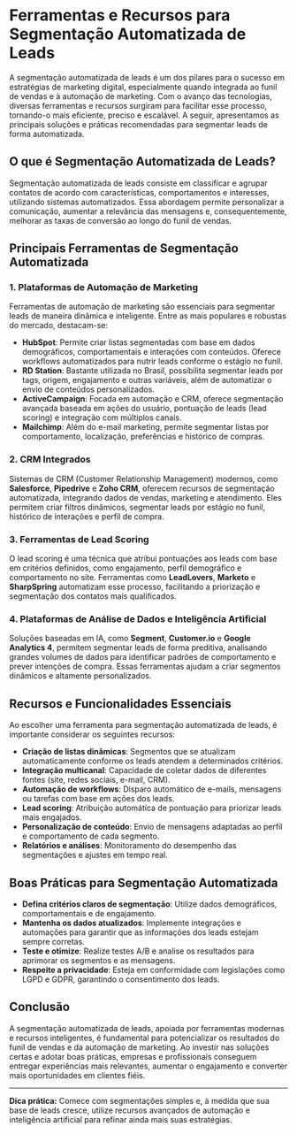 
# Ferramentas e Recursos para Segmentação Automatizada de Leads

A segmentação automatizada de leads é um dos pilares para o sucesso em estratégias de marketing digital, especialmente quando integrada ao funil de vendas e à automação de marketing. Com o avanço das tecnologias, diversas ferramentas e recursos surgiram para facilitar esse processo, tornando-o mais eficiente, preciso e escalável. A seguir, apresentamos as principais soluções e práticas recomendadas para segmentar leads de forma automatizada.

## O que é Segmentação Automatizada de Leads?

Segmentação automatizada de leads consiste em classificar e agrupar contatos de acordo com características, comportamentos e interesses, utilizando sistemas automatizados. Essa abordagem permite personalizar a comunicação, aumentar a relevância das mensagens e, consequentemente, melhorar as taxas de conversão ao longo do funil de vendas.

## Principais Ferramentas de Segmentação Automatizada

### 1. **Plataformas de Automação de Marketing**

Ferramentas de automação de marketing são essenciais para segmentar leads de maneira dinâmica e inteligente. Entre as mais populares e robustas do mercado, destacam-se:

- **HubSpot**: Permite criar listas segmentadas com base em dados demográficos, comportamentais e interações com conteúdos. Oferece workflows automatizados para nutrir leads conforme o estágio no funil.
- **RD Station**: Bastante utilizada no Brasil, possibilita segmentar leads por tags, origem, engajamento e outras variáveis, além de automatizar o envio de conteúdos personalizados.
- **ActiveCampaign**: Focada em automação e CRM, oferece segmentação avançada baseada em ações do usuário, pontuação de leads (lead scoring) e integração com múltiplos canais.
- **Mailchimp**: Além do e-mail marketing, permite segmentar listas por comportamento, localização, preferências e histórico de compras.

### 2. **CRM Integrados**

Sistemas de CRM (Customer Relationship Management) modernos, como **Salesforce**, **Pipedrive** e **Zoho CRM**, oferecem recursos de segmentação automatizada, integrando dados de vendas, marketing e atendimento. Eles permitem criar filtros dinâmicos, segmentar leads por estágio no funil, histórico de interações e perfil de compra.

### 3. **Ferramentas de Lead Scoring**

O lead scoring é uma técnica que atribui pontuações aos leads com base em critérios definidos, como engajamento, perfil demográfico e comportamento no site. Ferramentas como **LeadLovers**, **Marketo** e **SharpSpring** automatizam esse processo, facilitando a priorização e segmentação dos contatos mais qualificados.

### 4. **Plataformas de Análise de Dados e Inteligência Artificial**

Soluções baseadas em IA, como **Segment**, **Customer.io** e **Google Analytics 4**, permitem segmentar leads de forma preditiva, analisando grandes volumes de dados para identificar padrões de comportamento e prever intenções de compra. Essas ferramentas ajudam a criar segmentos dinâmicos e altamente personalizados.

## Recursos e Funcionalidades Essenciais

Ao escolher uma ferramenta para segmentação automatizada de leads, é importante considerar os seguintes recursos:

- **Criação de listas dinâmicas**: Segmentos que se atualizam automaticamente conforme os leads atendem a determinados critérios.
- **Integração multicanal**: Capacidade de coletar dados de diferentes fontes (site, redes sociais, e-mail, CRM).
- **Automação de workflows**: Disparo automático de e-mails, mensagens ou tarefas com base em ações dos leads.
- **Lead scoring**: Atribuição automática de pontuação para priorizar leads mais engajados.
- **Personalização de conteúdo**: Envio de mensagens adaptadas ao perfil e comportamento de cada segmento.
- **Relatórios e análises**: Monitoramento do desempenho das segmentações e ajustes em tempo real.

## Boas Práticas para Segmentação Automatizada

- **Defina critérios claros de segmentação**: Utilize dados demográficos, comportamentais e de engajamento.
- **Mantenha os dados atualizados**: Implemente integrações e automações para garantir que as informações dos leads estejam sempre corretas.
- **Teste e otimize**: Realize testes A/B e analise os resultados para aprimorar os segmentos e as mensagens.
- **Respeite a privacidade**: Esteja em conformidade com legislações como LGPD e GDPR, garantindo o consentimento dos leads.

## Conclusão

A segmentação automatizada de leads, apoiada por ferramentas modernas e recursos inteligentes, é fundamental para potencializar os resultados do funil de vendas e da automação de marketing. Ao investir nas soluções certas e adotar boas práticas, empresas e profissionais conseguem entregar experiências mais relevantes, aumentar o engajamento e converter mais oportunidades em clientes fiéis.

---
**Dica prática:** Comece com segmentações simples e, à medida que sua base de leads cresce, utilize recursos avançados de automação e inteligência artificial para refinar ainda mais suas estratégias.
```
